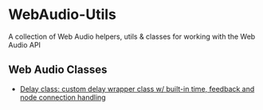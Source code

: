 # WebAudio-Utils
A collection of Web Audio helpers, utils &amp; classes for working with the Web Audio API

## Web Audio Classes

- [Delay class: custom delay wrapper class w/ built-in time, feedback and node connection handling]()
